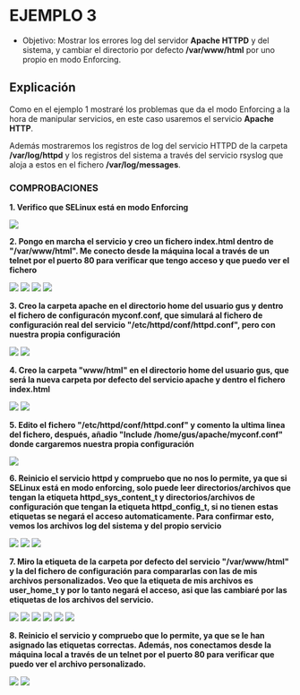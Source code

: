 # EJEMPLO 3

- Objetivo: Mostrar los errores log del servidor **Apache HTTPD** y del sistema, y cambiar el directorio por defecto **/var/www/html** por uno propio en modo Enforcing.

## Explicación

Como en el ejemplo 1 mostraré los problemas que da el modo Enforcing a la hora de manipular servicios, en este caso usaremos el servicio **Apache HTTP**.

Además mostraremos los registros de log del servicio HTTPD de la carpeta **/var/log/httpd** y  los registros del sistema a través del servicio rsyslog que aloja a estos en el fichero **/var/log/messages**.


### COMPROBACIONES

**1. Verifico que SELinux está en modo Enforcing**

![](../img/3_ejemplo/enforcing.png)

**2. Pongo en marcha el servicio y creo un fichero index.html dentro de "/var/www/html". Me conecto desde la máquina local a través de un telnet por el puerto 80 para verificar que tengo acceso y que puedo ver el fichero**

![](../img/3_ejemplo/start_httpd.png)
![](../img/3_ejemplo/var_www_html.png)
![](../img/3_ejemplo/1_index_html.png)
![](../img/3_ejemplo/telnet.png)

**3. Creo la carpeta apache en el directorio home del usuario gus y dentro el fichero de configuracón myconf.conf, que simulará al fichero de configuración real del servicio "/etc/httpd/conf/httpd.conf", pero con nuestra propia configuración**

![](../img/3_ejemplo/carpeta_apache.png) 
![](../img/3_ejemplo/myconf.png) 


**4. Creo la carpeta "www/html" en el directorio home del usuario gus, que será la nueva carpeta por defecto del servicio apache y dentro el fichero index.html**

![](../img/3_ejemplo/www_html.png)
![](../img/3_ejemplo/2_index_html.png)

**5. Edito el fichero "/etc/httpd/conf/httpd.conf" y comento la ultima linea del fichero, después, añadio "Include /home/gus/apache/myconf.conf" donde cargaremos nuestra propia configuración**

![](../img/3_ejemplo/httpd_conf.png)

**6. Reinicio el servicio httpd y compruebo que no nos lo permite, ya que si SELinux está en modo enforcing, solo puede leer directorios/archivos que tengan la etiqueta httpd_sys_content_t y directorios/archivos de configuración que tengan la etiqueta httpd_config_t, si no tienen estas etiquetas se negará el acceso automaticamente. Para confirmar esto, vemos los archivos log del sistema y del propio servicio**

![](../img/3_ejemplo/restart_failed.png)
![](../img/3_ejemplo/messages_failed.png)
![](../img/3_ejemplo/error_log.png)


**7. Miro la etiqueta de la carpeta por defecto del servicio "/var/www/html" y la del fichero de configuración para compararlas con las de mis archivos personalizados. Veo que la etiqueta de mis archivos es user_home_t y por lo tanto negará el acceso, asi que las cambiaré por las etiquetas de los archivos del servicio.**

![](../img/3_ejemplo/etiqueta_var_www_html.png)
![](../img/3_ejemplo/etiqueta_indexhtml.png)
![](../img/3_ejemplo/cambio_etiqueta_indexhtml.png)
![](../img/3_ejemplo/etiqueta_etc_httpd_conf.png)
![](../img/3_ejemplo/etiqueta_myconf.png)
![](../img/3_ejemplo/cambio_etiqueta_myconf.png)

**8. Reinicio el servicio y compruebo que lo permite, ya que se le han asignado las etiquetas correctas. Además, nos conectamos desde la máquina local a través de un telnet por el puerto 80 para verificar que puedo ver el archivo personalizado.**

![](../img/3_ejemplo/restart_ok.png)
![](../img/3_ejemplo/telnet_ok.png)



